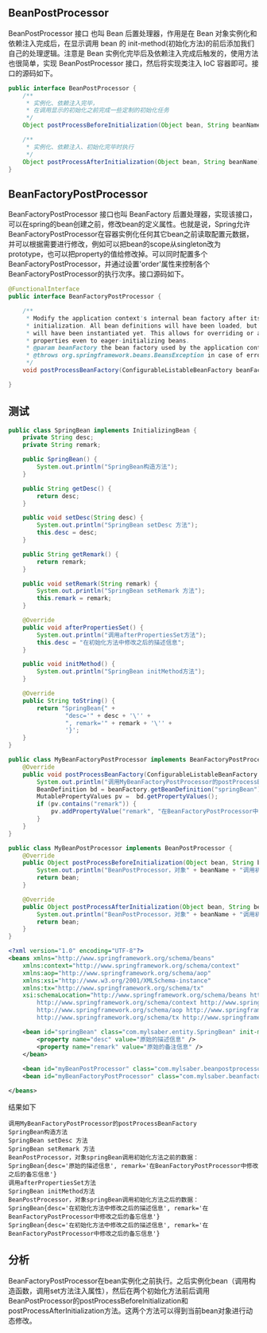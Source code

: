 ## BeanPostProcessor

BeanPostProcessor 接口 也叫 Bean 后置处理器，作用是在 Bean 对象实例化和依赖注入完成后，在显示调用 bean 的  init-method(初始化方法)的前后添加我们自己的处理逻辑。注意是 Bean 实例化完毕后及依赖注入完成后触发的，使用方法也很简单，实现 BeanPostProcessor 接口，然后将实现类注入 IoC 容器即可。接口的源码如下。

```java
public interface BeanPostProcessor {
    /**
     * 实例化、依赖注入完毕，
     * 在调用显示的初始化之前完成一些定制的初始化任务
     */
    Object postProcessBeforeInitialization(Object bean, String beanName) throws BeansException;

    /**
     * 实例化、依赖注入、初始化完毕时执行
     */
    Object postProcessAfterInitialization(Object bean, String beanName) throws BeansException;
}
```

## BeanFactoryPostProcessor

BeanFactoryPostProcessor 接口也叫 BeanFactory 后置处理器，实现该接口，可以在spring的bean创建之前，修改bean的定义属性。也就是说，Spring允许BeanFactoryPostProcessor在容器实例化任何其它bean之前读取配置元数据，并可以根据需要进行修改，例如可以把bean的scope从singleton改为prototype，也可以把property的值给修改掉。可以同时配置多个BeanFactoryPostProcessor，并通过设置'order'属性来控制各个BeanFactoryPostProcessor的执行次序。接口源码如下。

```java
@FunctionalInterface
public interface BeanFactoryPostProcessor {

	/**
	 * Modify the application context's internal bean factory after its standard
	 * initialization. All bean definitions will have been loaded, but no beans
	 * will have been instantiated yet. This allows for overriding or adding
	 * properties even to eager-initializing beans.
	 * @param beanFactory the bean factory used by the application context
	 * @throws org.springframework.beans.BeansException in case of errors
	 */
	void postProcessBeanFactory(ConfigurableListableBeanFactory beanFactory) throws BeansException;

}
```

## 测试

```java
public class SpringBean implements InitializingBean {
	private String desc;
	private String remark;

	public SpringBean() {
		System.out.println("SpringBean构造方法");
	}

	public String getDesc() {
		return desc;
	}

	public void setDesc(String desc) {
		System.out.println("SpringBean setDesc 方法");
		this.desc = desc;
	}

	public String getRemark() {
		return remark;
	}

	public void setRemark(String remark) {
		System.out.println("SpringBean setRemark 方法");
		this.remark = remark;
	}

	@Override
	public void afterPropertiesSet() {
		System.out.println("调用afterPropertiesSet方法");
		this.desc = "在初始化方法中修改之后的描述信息";
	}

	public void initMethod() {
		System.out.println("SpringBean initMethod方法");
	}

	@Override
	public String toString() {
		return "SpringBean{" +
				"desc='" + desc + '\'' +
				", remark='" + remark + '\'' +
				'}';
	}
}
```

```java
public class MyBeanFactoryPostProcessor implements BeanFactoryPostProcessor {
	@Override
	public void postProcessBeanFactory(ConfigurableListableBeanFactory beanFactory) throws BeansException {
		System.out.println("调用MyBeanFactoryPostProcessor的postProcessBeanFactory");
		BeanDefinition bd = beanFactory.getBeanDefinition("springBean");
		MutablePropertyValues pv =  bd.getPropertyValues();
		if (pv.contains("remark")) {
			pv.addPropertyValue("remark", "在BeanFactoryPostProcessor中修改之后的备忘信息");
		}
	}
}
```

```java
public class MyBeanPostProcessor implements BeanPostProcessor {
	@Override
	public Object postProcessBeforeInitialization(Object bean, String beanName) throws BeansException {
		System.out.println("BeanPostProcessor，对象" + beanName + "调用初始化方法之前的数据： " + bean.toString());
		return bean;
	}

	@Override
	public Object postProcessAfterInitialization(Object bean, String beanName) throws BeansException {
		System.out.println("BeanPostProcessor，对象" + beanName + "调用初始化方法之后的数据：" + bean.toString());
		return bean;
	}
}
```

```xml
<?xml version="1.0" encoding="UTF-8"?>
<beans xmlns="http://www.springframework.org/schema/beans"
	xmlns:context="http://www.springframework.org/schema/context"
	xmlns:aop="http://www.springframework.org/schema/aop"
	xmlns:xsi="http://www.w3.org/2001/XMLSchema-instance"
	xmlns:tx="http://www.springframework.org/schema/tx"
	xsi:schemaLocation="http://www.springframework.org/schema/beans http://www.springframework.org/schema/beans/spring-beans.xsd
		http://www.springframework.org/schema/context http://www.springframework.org/schema/context/spring-context.xsd
		http://www.springframework.org/schema/aop http://www.springframework.org/schema/aop/spring-aop.xsd
		http://www.springframework.org/schema/tx http://www.springframework.org/schema/tx/spring-tx.xsd">

	<bean id="springBean" class="com.mylsaber.entity.SpringBean" init-method="initMethod">
		<property name="desc" value="原始的描述信息" />
		<property name="remark" value="原始的备注信息" />
	</bean>
	
	<bean id="myBeanPostProcessor" class="com.mylsaber.beanpostprocessor.MyBeanPostProcessor" />
	<bean id="myBeanFactoryPostProcessor" class="com.mylsaber.beanfactory.MyBeanFactoryPostProcessor" />

</beans>
```

结果如下

```shell
调用MyBeanFactoryPostProcessor的postProcessBeanFactory
SpringBean构造方法
SpringBean setDesc 方法
SpringBean setRemark 方法
BeanPostProcessor，对象springBean调用初始化方法之前的数据： SpringBean{desc='原始的描述信息', remark='在BeanFactoryPostProcessor中修改之后的备忘信息'}
调用afterPropertiesSet方法
SpringBean initMethod方法
BeanPostProcessor，对象springBean调用初始化方法之后的数据：SpringBean{desc='在初始化方法中修改之后的描述信息', remark='在BeanFactoryPostProcessor中修改之后的备忘信息'}
SpringBean{desc='在初始化方法中修改之后的描述信息', remark='在BeanFactoryPostProcessor中修改之后的备忘信息'}
```

## 分析

BeanFactoryPostProcessor在bean实例化之前执行。之后实例化bean（调用构造函数，调用set方法注入属性），然后在两个初始化方法前后调用BeanPostProcessor的postProcessBeforeInitialization和postProcessAfterInitialization方法。这两个方法可以得到当前bean对象进行动态修改。
